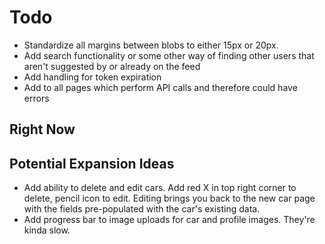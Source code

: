 # Todo
- Standardize all margins between blobs to either 15px or 20px.
- Add search functionality or some other way of finding other users that aren't suggested by <ExplorePage> or already on the feed
- Add handling for token expiration
- Add <Message> to all pages which perform API calls and therefore could have errors


## Right Now


## Potential Expansion Ideas
- Add ability to delete and edit cars.  Add red X in top right corner to delete, pencil icon to edit.  Editing brings you back to the new car page with the fields pre-populated with the car's existing data.
- Add progress bar to image uploads for car and profile images.  They're kinda slow.